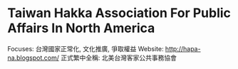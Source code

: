 # Taiwan Hakka Association For Public Affairs In North America

Focuses: 台灣國家正常化, 文化推廣, 爭取權益
Website: http://hapa-na.blogspot.com/
正式繁中全稱: 北美台灣客家公共事務協會